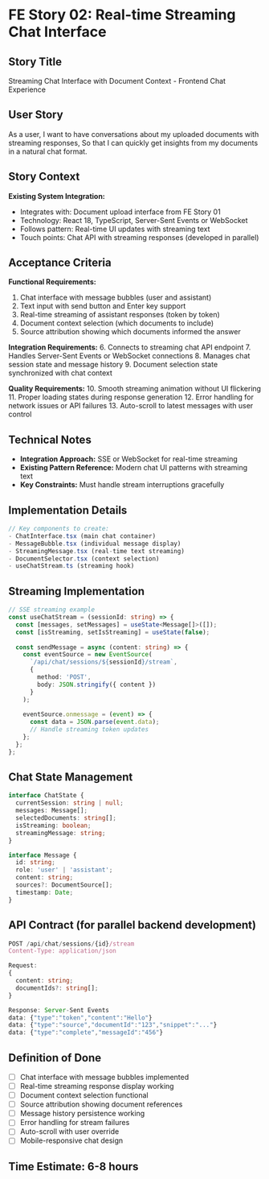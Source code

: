 # FE Story 02: Real-time Streaming Chat Interface

## Story Title
Streaming Chat Interface with Document Context - Frontend Chat Experience

## User Story
As a user,
I want to have conversations about my uploaded documents with streaming responses,
So that I can quickly get insights from my documents in a natural chat format.

## Story Context
**Existing System Integration:**
- Integrates with: Document upload interface from FE Story 01
- Technology: React 18, TypeScript, Server-Sent Events or WebSocket
- Follows pattern: Real-time UI updates with streaming text
- Touch points: Chat API with streaming responses (developed in parallel)

## Acceptance Criteria

**Functional Requirements:**
1. Chat interface with message bubbles (user and assistant)
2. Text input with send button and Enter key support
3. Real-time streaming of assistant responses (token by token)
4. Document context selection (which documents to include)
5. Source attribution showing which documents informed the answer

**Integration Requirements:**
6. Connects to streaming chat API endpoint
7. Handles Server-Sent Events or WebSocket connections
8. Manages chat session state and message history
9. Document selection state synchronized with chat context

**Quality Requirements:**
10. Smooth streaming animation without UI flickering
11. Proper loading states during response generation
12. Error handling for network issues or API failures
13. Auto-scroll to latest messages with user control

## Technical Notes
- **Integration Approach:** SSE or WebSocket for real-time streaming
- **Existing Pattern Reference:** Modern chat UI patterns with streaming text
- **Key Constraints:** Must handle stream interruptions gracefully

## Implementation Details
```typescript
// Key components to create:
- ChatInterface.tsx (main chat container)
- MessageBubble.tsx (individual message display)
- StreamingMessage.tsx (real-time text streaming)
- DocumentSelector.tsx (context selection)
- useChatStream.ts (streaming hook)
```

## Streaming Implementation
```typescript
// SSE streaming example
const useChatStream = (sessionId: string) => {
  const [messages, setMessages] = useState<Message[]>([]);
  const [isStreaming, setIsStreaming] = useState(false);
  
  const sendMessage = async (content: string) => {
    const eventSource = new EventSource(
      `/api/chat/sessions/${sessionId}/stream`,
      { 
        method: 'POST',
        body: JSON.stringify({ content })
      }
    );
    
    eventSource.onmessage = (event) => {
      const data = JSON.parse(event.data);
      // Handle streaming token updates
    };
  };
};
```

## Chat State Management
```typescript
interface ChatState {
  currentSession: string | null;
  messages: Message[];
  selectedDocuments: string[];
  isStreaming: boolean;
  streamingMessage: string;
}

interface Message {
  id: string;
  role: 'user' | 'assistant';
  content: string;
  sources?: DocumentSource[];
  timestamp: Date;
}
```

## API Contract (for parallel backend development)
```typescript
POST /api/chat/sessions/{id}/stream
Content-Type: application/json

Request:
{
  content: string;
  documentIds?: string[];
}

Response: Server-Sent Events
data: {"type":"token","content":"Hello"}
data: {"type":"source","documentId":"123","snippet":"..."}
data: {"type":"complete","messageId":"456"}
```

## Definition of Done
- [ ] Chat interface with message bubbles implemented
- [ ] Real-time streaming response display working
- [ ] Document context selection functional
- [ ] Source attribution showing document references
- [ ] Message history persistence working
- [ ] Error handling for stream failures
- [ ] Auto-scroll with user override
- [ ] Mobile-responsive chat design

## Time Estimate: 6-8 hours